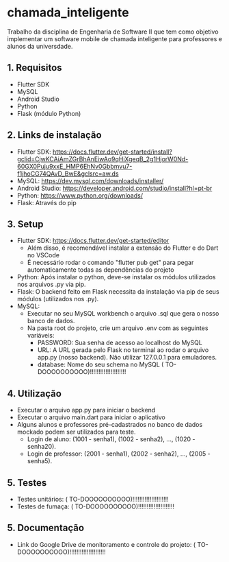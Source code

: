 # chamada_inteligente

Trabalho da disciplina de Engenharia de Software II que tem como objetivo implementar um software mobile de chamada inteligente para professores e alunos da universdade.

## 1. Requisitos

- Flutter SDK
- MySQL
- Android Studio
- Python
- Flask (módulo Python)

## 2. Links de instalação

- Flutter SDK: https://docs.flutter.dev/get-started/install?gclid=CjwKCAiAmZGrBhAnEiwAo9qHiXgeqB_2g1HjorW0Nd-60GX0Puju9xxE_HMP6EhNv0Gbbmvu7-f1jhoCG74QAvD_BwE&gclsrc=aw.ds
- MySQL: https://dev.mysql.com/downloads/installer/
- Android Studio: https://developer.android.com/studio/install?hl=pt-br
- Python: https://www.python.org/downloads/
- Flask: Através do pip

## 3. Setup

- Flutter SDK: https://docs.flutter.dev/get-started/editor
  - Além disso, é recomendável instalar a extensão do Flutter e do Dart no VSCode
  - É necessário rodar o comando "flutter pub get" para pegar automaticamente todas as dependências do projeto
- Python: Após instalar o python, deve-se instalar os módulos utilizados nos arquivos .py via pip.
- Flask: O backend feito em Flask necessita da instalação via pip de seus módulos (utilizados nos .py).
- MySQL:
  - Executar no seu MySQL workbench o arquivo .sql que gera o nosso banco de dados.
  - Na pasta root do projeto, crie um arquivo .env com as seguintes variáveis:   
    - PASSWORD: Sua senha de acesso ao localhost do MySQL
    - URL: A URL gerada pelo Flask no terminal ao rodar o arquivo app.py (nosso backend). Não utilizar 127.0.0.1 para emuladores.
    - database: Nome do seu schema no MySQL ( TO-DOOOOOOOOOO)!!!!!!!!!!!!!!!!!!!!!
   
## 4. Utilização

- Executar o arquivo app.py para iniciar o backend
- Executar o arquivo main.dart para iniciar o aplicativo
- Alguns alunos e professores pré-cadastrados no banco de dados mockado podem ser utilizados para teste.
  - Login de aluno: (1001 - senha1), (1002 - senha2), ..., (1020 - senha20).
  - Login de professor: (2001 - senha1), (2002 - senha2), ..., (2005 - senha5).

## 5. Testes

- Testes unitários: ( TO-DOOOOOOOOOO)!!!!!!!!!!!!!!!!!!!!!
- Testes de fumaça: ( TO-DOOOOOOOOOO)!!!!!!!!!!!!!!!!!!!!!

## 5. Documentação

- Link do Google Drive de monitoramento e controle do projeto: ( TO-DOOOOOOOOOO)!!!!!!!!!!!!!!!!!!!!!
